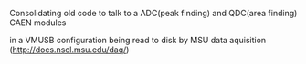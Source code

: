 Consolidating old code to talk to a ADC(peak finding) and QDC(area finding) CAEN modules

in a VMUSB configuration being read to disk by MSU data aquisition (http://docs.nscl.msu.edu/daq/)